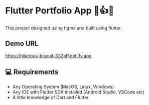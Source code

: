 # Flutter Portfolio App 👏👍🔥

This project designed using figma and built using flutter.

## Demo URL

https://hilarious-biscuit-332aff.netlify.app

## 💻 Requirements

- Any Operating System (MacOS, Linux, Windows)
- Any IDE with Flutter SDK installed (Android Studio, VSCode etc)
- A little knowledge of Dart and Flutter
